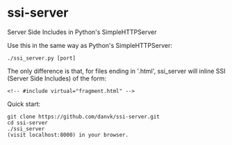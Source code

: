 ssi-server
==========

Server Side Includes in Python's SimpleHTTPServer

Use this in the same way as Python's SimpleHTTPServer:

    ./ssi_server.py [port]

The only difference is that, for files ending in '.html', ssi_server will
inline SSI (Server Side Includes) of the form:

    <!-- #include virtual="fragment.html" -->

Quick start:

    git clone https://github.com/danvk/ssi-server.git
    cd ssi-server
    ./ssi_server
    (visit localhost:8000) in your browser.
